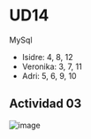 # UD14
MySql

<ul>
  <li>Isidre: 4, 8, 12</li>
  <li>Veronika: 3, 7, 11</li>
  <li>Adri: 5, 6, 9, 10</li>
  </ul>
  
  
<h2>Actividad 03</h2>
  
![image](https://user-images.githubusercontent.com/89861246/165084239-fae6262a-e541-4095-b8bd-1b5d1c49224a.png)

